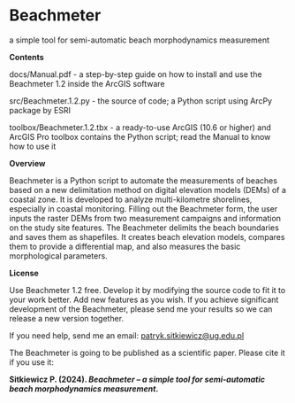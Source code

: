# Beachmeter
a simple tool for semi-automatic beach morphodynamics measurement


<b>Contents</b>

docs/Manual.pdf - a step-by-step guide on how to install and use the Beachmeter 1.2 inside the ArcGIS software 

src/Beachmeter.1.2.py - the source of code; a Python script using ArcPy package by ESRI

toolbox/Beachmeter.1.2.tbx - a ready-to-use ArcGIS (10.6 or higher) and ArcGIS Pro toolbox contains the Python script; read the Manual to know how to use it

<b>Overview</b>

Beachmeter is a Python script to automate the measurements of beaches based on a new delimitation method on digital elevation models (DEMs) of a coastal zone. It is developed to analyze multi-kilometre shorelines, especially in coastal monitoring. Filling out the Beachmeter form, the user inputs the raster DEMs from two measurement campaigns and information on the study site features. The Beachmeter delimits the beach boundaries and saves them as shapefiles. It creates beach elevation models, compares them to provide a differential map, and also measures the basic morphological parameters.

<b>License</b>

Use Beachmeter 1.2 free. Develop it by modifying the source code to fit it to your work better. Add new features as you wish. If you achieve significant development of the Beachmeter, please send me your results so we can release a new version together. 

If you need help, send me an email: patryk.sitkiewicz@ug.edu.pl

The Beachmeter is going to be published as a scientific paper. Please cite it if you use it: 

<b>Sitkiewicz P. (2024). <i>Beachmeter – a simple tool for semi-automatic beach morphodynamics measurement</i>.</b>
